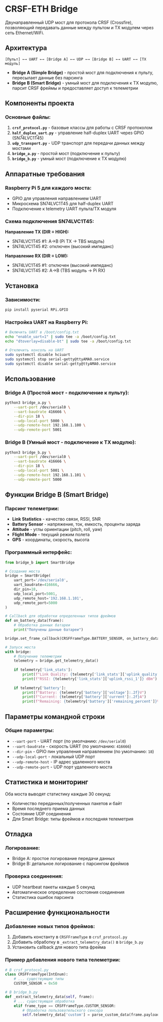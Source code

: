 # CRSF-ETH Bridge

Двунаправленный UDP мост для протокола CRSF (Crossfire), позволяющий передавать данные между пультом и TX модулем через сеть Ethernet/WiFi.

## Архитектура

```
[Пульт] ←→ UART ←→ [Bridge A] ←→ UDP ←→ [Bridge B] ←→ UART ←→ [TX модуль]
```

- **Bridge A (Simple Bridge)** - простой мост для подключения к пульту, пересылает данные без парсинга
- **Bridge B (Smart Bridge)** - умный мост для подключения к TX модулю, парсит CRSF фреймы и предоставляет доступ к телеметрии

## Компоненты проекта

### Основные файлы:

1. **`crsf_protocol.py`** - базовые классы для работы с CRSF протоколом
2. **`half_duplex_uart.py`** - управление half-duplex UART через GPIO (SN74LVC1T45)
3. **`udp_transport.py`** - UDP транспорт для передачи данных между мостами
4. **`bridge_a.py`** - простой мост (подключение к пульту)
5. **`bridge_b.py`** - умный мост (подключение к TX модулю)

## Аппаратные требования

### Raspberry Pi 5 для каждого моста:
- GPIO для управления направлением UART
- Микросхема SN74LVC1T45 для half-duplex UART
- Подключение к telemetry UART пульта/TX модуля

### Схема подключения SN74LVC1T45:

**Направление TX (DIR = HIGH):**
- SN74LVC1T45 #1: A→B (Pi TX → TBS модуль)
- SN74LVC1T45 #2: отключен (высокий импеданс)

**Направление RX (DIR = LOW):**
- SN74LVC1T45 #1: отключен (высокий импеданс)  
- SN74LVC1T45 #2: A→B (TBS модуль → Pi RX)

## Установка

### Зависимости:
```bash
pip install pyserial RPi.GPIO
```

### Настройка UART на Raspberry Pi:
```bash
# Включить UART в /boot/config.txt
echo "enable_uart=1" | sudo tee -a /boot/config.txt
echo "dtoverlay=disable-bt" | sudo tee -a /boot/config.txt

# Отключить консоль на UART
sudo systemctl disable hciuart
sudo systemctl stop serial-getty@ttyAMA0.service
sudo systemctl disable serial-getty@ttyAMA0.service
```

## Использование

### Bridge A (Простой мост - подключение к пульту):

```bash
python3 bridge_a.py \
    --uart-port /dev/serial0 \
    --uart-baudrate 416666 \
    --dir-pin 18 \
    --udp-local-port 5000 \
    --udp-remote-host 192.168.1.100 \
    --udp-remote-port 5001
```

### Bridge B (Умный мост - подключение к TX модулю):

```bash
python3 bridge_b.py \
    --uart-port /dev/serial0 \
    --uart-baudrate 416666 \
    --dir-pin 18 \
    --udp-local-port 5001 \
    --udp-remote-host 192.168.1.101 \
    --udp-remote-port 5000
```

## Функции Bridge B (Smart Bridge)

### Парсинг телеметрии:
- **Link Statistics** - качество связи, RSSI, SNR
- **Battery Sensor** - напряжение, ток, емкость, проценты заряда
- **Attitude** - углы ориентации (pitch, roll, yaw)
- **Flight Mode** - текущий режим полета
- **GPS** - координаты, скорость, высота

### Программный интерфейс:

```python
from bridge_b import SmartBridge

# Создание моста
bridge = SmartBridge(
    uart_port='/dev/serial0',
    uart_baudrate=416666,
    dir_pin=18,
    udp_local_port=5001,
    udp_remote_host='192.168.1.101',
    udp_remote_port=5000
)

# Callback для обработки определенных типов фреймов
def on_battery_data(frame):
    # Обработка данных батареи
    print("Получены данные батареи")

bridge.set_frame_callback(CRSFFrameType.BATTERY_SENSOR, on_battery_data)

# Запуск моста
with bridge:
    # Получение телеметрии
    telemetry = bridge.get_telemetry_data()
    
    if telemetry['link_stats']:
        print(f"Link Quality: {telemetry['link_stats']['uplink_quality']}%")
        print(f"RSSI: {telemetry['link_stats']['uplink_rssi_1']} dBm")
        
    if telemetry['battery']:
        print(f"Battery: {telemetry['battery']['voltage']:.2f}V")
        print(f"Current: {telemetry['battery']['current']:.2f}A")
        print(f"Remaining: {telemetry['battery']['remaining_percent']}%")
```

## Параметры командной строки

### Общие параметры:
- `--uart-port` - UART порт (по умолчанию: `/dev/serial0`)
- `--uart-baudrate` - скорость UART (по умолчанию: `416666`)
- `--dir-pin` - GPIO пин управления направлением (по умолчанию: `18`)
- `--udp-local-port` - локальный UDP порт
- `--udp-remote-host` - IP адрес удаленного моста
- `--udp-remote-port` - UDP порт удаленного моста

## Статистика и мониторинг

Оба моста выводят статистику каждые 30 секунд:
- Количество переданных/полученных пакетов и байт
- Время последнего приема данных
- Состояние UDP соединения
- Для Smart Bridge: типы фреймов и последняя телеметрия

## Отладка

### Логирование:
- Bridge A: простое логирование передачи данных
- Bridge B: детальное логирование с парсингом фреймов

### Проверка соединения:
- UDP heartbeat пакеты каждые 5 секунд
- Автоматическое определение состояния соединения
- Статистика ошибок парсинга

## Расширение функциональности

### Добавление новых типов фреймов:
1. Добавить константу в `CRSFFrameType` в `crsf_protocol.py`
2. Добавить обработку в `_extract_telemetry_data()` в `bridge_b.py`
3. Установить callback для нового типа фрейма

### Пример добавления нового типа телеметрии:
```python
# В crsf_protocol.py
class CRSFFrameType(IntEnum):
    # ... существующие типы
    CUSTOM_SENSOR = 0x50

# В bridge_b.py  
def _extract_telemetry_data(self, frame):
    # ... существующая обработка
    elif frame_type == CRSFFrameType.CUSTOM_SENSOR:
        # Обработка пользовательского сенсора
        self.telemetry_data['custom'] = parse_custom_data(frame.payload)
```